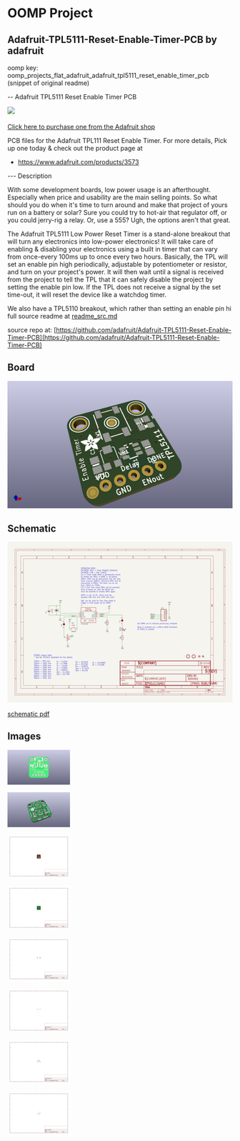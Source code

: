 # OOMP Project  
## Adafruit-TPL5111-Reset-Enable-Timer-PCB  by adafruit  
  
oomp key: oomp_projects_flat_adafruit_adafruit_tpl5111_reset_enable_timer_pcb  
(snippet of original readme)  
  
-- Adafruit TPL5111 Reset Enable Timer PCB  
  
<a href="http://www.adafruit.com/products/3573"><img src="assets/image.jpg?raw=true" width="500px"><br/>  
Click here to purchase one from the Adafruit shop</a>  
  
PCB files for the Adafruit TPL111 Reset Enable Timer. For more details, Pick up one today & check out the product page at  
* https://www.adafruit.com/products/3573  
  
--- Description  
  
With some development boards, low power usage is an afterthought. Especially when price and usability are the main selling points. So what should you do when it's time to turn around and make that project of yours run on a battery or solar? Sure you could try to hot-air that regulator off, or you could jerry-rig a relay. Or, use a 555? Ugh, the options aren't that great.  
  
The Adafruit TPL5111 Low Power Reset Timer is a stand-alone breakout that will turn any electronics into low-power electronics! It will take care of enabling & disabling your electronics using a built in timer that can vary from once-every 100ms up to once every two hours. Basically, the TPL will set an enable pin high periodically, adjustable by potentiometer or resistor, and turn on your project's power. It will then wait until a signal is received from the project to tell the TPL that it can safely disable the project by setting the enable pin low. If the TPL does not receive a signal by the set time-out, it will reset the device like a watchdog timer.  
  
We also have a TPL5110 breakout, which rather than setting an enable pin hi  
  full source readme at [readme_src.md](readme_src.md)  
  
source repo at: [https://github.com/adafruit/Adafruit-TPL5111-Reset-Enable-Timer-PCB](https://github.com/adafruit/Adafruit-TPL5111-Reset-Enable-Timer-PCB)  
## Board  
  
[![working_3d.png](working_3d_600.png)](working_3d.png)  
## Schematic  
  
[![working_schematic.png](working_schematic_600.png)](working_schematic.png)  
  
[schematic pdf](working_schematic.pdf)  
## Images  
  
[![working_3D_bottom.png](working_3D_bottom_140.png)](working_3D_bottom.png)  
  
[![working_3D_top.png](working_3D_top_140.png)](working_3D_top.png)  
  
[![working_assembly_page_01.png](working_assembly_page_01_140.png)](working_assembly_page_01.png)  
  
[![working_assembly_page_02.png](working_assembly_page_02_140.png)](working_assembly_page_02.png)  
  
[![working_assembly_page_03.png](working_assembly_page_03_140.png)](working_assembly_page_03.png)  
  
[![working_assembly_page_04.png](working_assembly_page_04_140.png)](working_assembly_page_04.png)  
  
[![working_assembly_page_05.png](working_assembly_page_05_140.png)](working_assembly_page_05.png)  
  
[![working_assembly_page_06.png](working_assembly_page_06_140.png)](working_assembly_page_06.png)  
